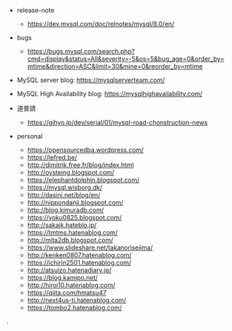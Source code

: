 
- release-note
  - https://dev.mysql.com/doc/relnotes/mysql/8.0/en/
- bugs
  - https://bugs.mysql.com/search.php?cmd=display&status=All&severity=-5&os=5&bug_age=0&order_by=mtime&direction=ASC&limit=30&mine=0&reorder_by=mtime


- MySQL server blog:  https://mysqlserverteam.com/
- MySQL High Availability blog: https://mysqlhighavailability.com/



- 道普請
  - https://gihyo.jp/dev/serial/01/mysql-road-chonstruction-news



- personal
  - https://opensourcedba.wordpress.com/
  - https://lefred.be/
  - http://dimitrik.free.fr/blog/index.html
  - http://oysteing.blogspot.com/
  - https://elephantdolphin.blogspot.com/
  - https://mysql.wisborg.dk/
  - http://dasini.net/blog/en/
  - http://nippondanji.blogspot.com/
  - http://blog.kimuradb.com/
  - https://yoku0825.blogspot.com/
  - http://sakaik.hateblo.jp/
  - https://tmtms.hatenablog.com/
  - http://mita2db.blogspot.com/
  - https://www.slideshare.net/takanorisejima/
  - http://kenken0807.hatenablog.com/
  - https://ichirin2501.hatenablog.com/
  - http://atsuizo.hatenadiary.jp/
  - https://blog.kamipo.net/
  - http://hiroi10.hatenablog.com/
  - https://qiita.com/hmatsu47
  - http://next4us-ti.hatenablog.com/
  - https://tombo2.hatenablog.com/











.

